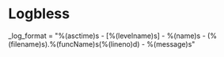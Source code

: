 # Logbless


_log_format = "%(asctime)s - [%(levelname)s] - %(name)s - (%(filename)s).%(funcName)s(%(lineno)d) - %(message)s"